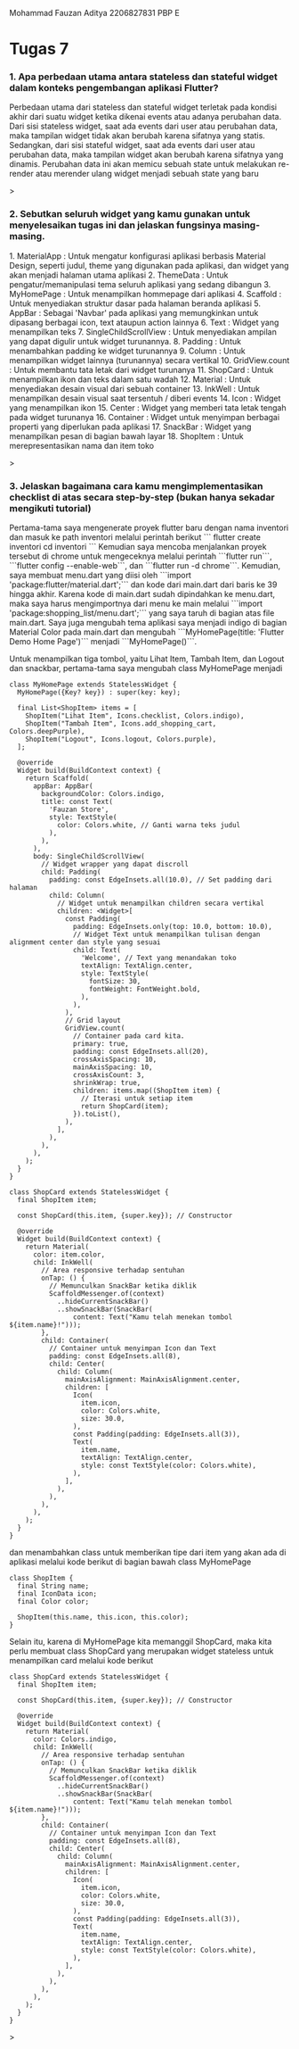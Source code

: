Mohammad Fauzan Aditya
2206827831
PBP E

<h1>Tugas 7</h1>

<h3>1. Apa perbedaan utama antara stateless dan stateful widget dalam konteks pengembangan aplikasi Flutter?</h3>
<p>Perbedaan utama dari stateless dan stateful widget terletak pada kondisi akhir dari suatu widget ketika dikenai events 
atau adanya perubahan data. Dari sisi stateless widget, saat ada events dari user atau perubahan data, maka tampilan widget tidak akan berubah karena
sifatnya yang statis. Sedangkan, dari sisi stateful widget, saat ada events dari user atau perubahan data, maka tampilan widget akan berubah karena
sifatnya yang dinamis. Perubahan data ini akan memicu sebuah state untuk melakukan re-render atau merender ulang widget menjadi sebuah state yang baru</p>>

<h3>2. Sebutkan seluruh widget yang kamu gunakan untuk menyelesaikan tugas ini dan jelaskan fungsinya masing-masing.</h3>
<p>
1. MaterialApp : Untuk mengatur konfigurasi aplikasi berbasis Material Design, seperti judul, theme yang digunakan pada aplikasi, dan widget yang akan 
menjadi halaman utama aplikasi
2. ThemeData : Untuk pengatur/memanipulasi tema seluruh aplikasi yang sedang dibangun
3. MyHomePage : Untuk menampilkan hommepage dari aplikasi
4. Scaffold : Untuk menyediakan struktur dasar pada halaman beranda aplikasi
5. AppBar : Sebagai 'Navbar' pada aplikasi yang memungkinkan untuk dipasang berbagai icon, text ataupun action lainnya
6. Text : Widget yang menampilkan teks
7. SingleChildScrollView : Untuk menyediakan ampilan yang dapat digulir untuk widget turunannya.
8. Padding : Untuk menambahkan padding ke widget turunannya
9. Column : Untuk menampilkan widget lainnya (turunannya) secara vertikal
10. GridView.count : Untuk membantu tata letak dari widget turunanya
11. ShopCard : Untuk menampilkan ikon dan teks dalam satu wadah
12. Material : Untuk menyediakan desain visual dari sebuah container
13. InkWell : Untuk menampilkan desain visual saat tersentuh / diberi events
14. Icon : Widget yang menampilkan ikon
15. Center : Widget yang memberi tata letak tengah pada widget turunanya
16. Container : Widget untuk menyimpan berbagai properti yang diperlukan pada aplikasi
17. SnackBar : Widget yang menampilkan pesan di bagian bawah layar
18. ShopItem : Untuk merepresentasikan nama dan item toko
</p>>

<h3>3. Jelaskan bagaimana cara kamu mengimplementasikan checklist di atas secara step-by-step (bukan hanya sekadar mengikuti tutorial)</h3>
<p>
Pertama-tama saya mengenerate proyek flutter baru dengan nama inventori dan masuk ke path inventori melalui perintah berikut
```
flutter create inventori
cd inventori
```
Kemudian saya mencoba menjalankan proyek tersebut di chrome untuk mengeceknya melalui perintah
```flutter run```, ```flutter config --enable-web```, dan ```flutter run -d chrome```. 
Kemudian, saya membuat menu.dart yang diisi oleh ```import 'package:flutter/material.dart';``` dan kode dari main.dart dari baris ke 39 hingga akhir. Karena
kode di main.dart sudah dipindahkan ke menu.dart, maka saya harus mengimportnya dari menu ke main melalui ```import 'package:shopping_list/menu.dart';``` yang saya
taruh di bagian atas file main.dart. Saya juga mengubah tema aplikasi saya menjadi indigo di bagian Material Color pada main.dart dan mengubah ```MyHomePage(title: 'Flutter Demo Home Page')```
menjadi ```MyHomePage()```. 

Untuk menampilkan tiga tombol, yaitu Lihat Item, Tambah Item, dan Logout dan snackbar, pertama-tama saya mengubah class MyHomePage menjadi 
```
class MyHomePage extends StatelessWidget {
  MyHomePage({Key? key}) : super(key: key);

  final List<ShopItem> items = [
    ShopItem("Lihat Item", Icons.checklist, Colors.indigo),
    ShopItem("Tambah Item", Icons.add_shopping_cart, Colors.deepPurple),
    ShopItem("Logout", Icons.logout, Colors.purple),
  ];

  @override
  Widget build(BuildContext context) {
    return Scaffold(
      appBar: AppBar(
        backgroundColor: Colors.indigo,
        title: const Text(
          'Fauzan Store',
          style: TextStyle(
            color: Colors.white, // Ganti warna teks judul
          ),
        ),
      ),
      body: SingleChildScrollView(
        // Widget wrapper yang dapat discroll
        child: Padding(
          padding: const EdgeInsets.all(10.0), // Set padding dari halaman
          child: Column(
            // Widget untuk menampilkan children secara vertikal
            children: <Widget>[
              const Padding(
                padding: EdgeInsets.only(top: 10.0, bottom: 10.0),
                // Widget Text untuk menampilkan tulisan dengan alignment center dan style yang sesuai
                child: Text(
                  'Welcome', // Text yang menandakan toko
                  textAlign: TextAlign.center,
                  style: TextStyle(
                    fontSize: 30,
                    fontWeight: FontWeight.bold,
                  ),
                ),
              ),
              // Grid layout
              GridView.count(
                // Container pada card kita.
                primary: true,
                padding: const EdgeInsets.all(20),
                crossAxisSpacing: 10,
                mainAxisSpacing: 10,
                crossAxisCount: 3,
                shrinkWrap: true,
                children: items.map((ShopItem item) {
                  // Iterasi untuk setiap item
                  return ShopCard(item);
                }).toList(),
              ),
            ],
          ),
        ),
      ),
    );
  }
}

class ShopCard extends StatelessWidget {
  final ShopItem item;

  const ShopCard(this.item, {super.key}); // Constructor

  @override
  Widget build(BuildContext context) {
    return Material(
      color: item.color,
      child: InkWell(
        // Area responsive terhadap sentuhan
        onTap: () {
          // Memunculkan SnackBar ketika diklik
          ScaffoldMessenger.of(context)
            ..hideCurrentSnackBar()
            ..showSnackBar(SnackBar(
                content: Text("Kamu telah menekan tombol ${item.name}!")));
        },
        child: Container(
          // Container untuk menyimpan Icon dan Text
          padding: const EdgeInsets.all(8),
          child: Center(
            child: Column(
              mainAxisAlignment: MainAxisAlignment.center,
              children: [
                Icon(
                  item.icon,
                  color: Colors.white,
                  size: 30.0,
                ),
                const Padding(padding: EdgeInsets.all(3)),
                Text(
                  item.name,
                  textAlign: TextAlign.center,
                  style: const TextStyle(color: Colors.white),
                ),
              ],
            ),
          ),
        ),
      ),
    );
  }
}
```
dan menambahkan class untuk memberikan tipe dari item yang akan ada di aplikasi melalui kode berikut di bagian bawah class MyHomePage
```
class ShopItem {
  final String name;
  final IconData icon;
  final Color color;

  ShopItem(this.name, this.icon, this.color);
}
```
Selain itu, karena di MyHomePage kita memanggil ShopCard, maka kita perlu membuat class ShopCard yang merupakan widget stateless untuk menampilkan card
melalui kode berikut
```
class ShopCard extends StatelessWidget {
  final ShopItem item;

  const ShopCard(this.item, {super.key}); // Constructor

  @override
  Widget build(BuildContext context) {
    return Material(
      color: Colors.indigo,
      child: InkWell(
        // Area responsive terhadap sentuhan
        onTap: () {
          // Memunculkan SnackBar ketika diklik
          ScaffoldMessenger.of(context)
            ..hideCurrentSnackBar()
            ..showSnackBar(SnackBar(
                content: Text("Kamu telah menekan tombol ${item.name}!")));
        },
        child: Container(
          // Container untuk menyimpan Icon dan Text
          padding: const EdgeInsets.all(8),
          child: Center(
            child: Column(
              mainAxisAlignment: MainAxisAlignment.center,
              children: [
                Icon(
                  item.icon,
                  color: Colors.white,
                  size: 30.0,
                ),
                const Padding(padding: EdgeInsets.all(3)),
                Text(
                  item.name,
                  textAlign: TextAlign.center,
                  style: const TextStyle(color: Colors.white),
                ),
              ],
            ),
          ),
        ),
      ),
    );
  }
}
```
</p>>
